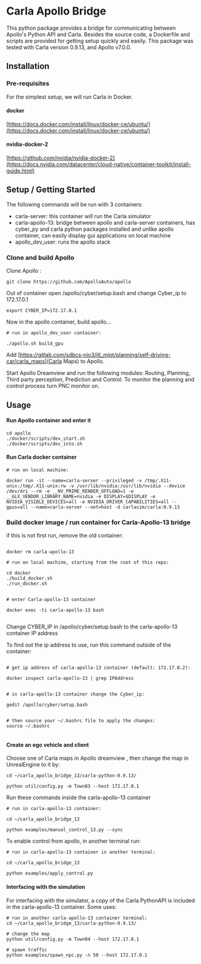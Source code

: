 # Carla Apollo Bridge

This python package provides a bridge for communicating between Apollo's Python API and Carla.  Besides the source code, a Dockerfile and scripts are provided for getting setup quickly and easily.  This package was tested with Carla version 0.9.13, and Apollo v7.0.0.


## Installation

### Pre-requisites

For the simplest setup, we will run Carla in Docker. 

#### docker

[https://docs.docker.com/install/linux/docker-ce/ubuntu/](https://docs.docker.com/install/linux/docker-ce/ubuntu/)

#### nvidia-docker-2

[https://github.com/nvidia/nvidia-docker-2](https://docs.nvidia.com/datacenter/cloud-native/container-toolkit/install-guide.html)

## Setup / Getting Started

The following commands will be run with 3 containers:

- carla-server: this container will run the Carla simulator
- carla-apollo-13: bridge between apollo and carla-server containers, has cyber_py and carla python packages installed and unlike apollo container, can easily display gui applications on local machine
- apollo_dev_user: runs the apollo stack


### Clone and build Apollo

Clone Apollo : 

```
git clone https://github.com/ApolloAuto/apollo

```

Out of container open /apollo/cyber/setup.bash and change Cyber_ip to 172.17.0.1

```
export CYBER_IP=172.17.0.1

```

Now in the apollo container, build apollo...
```
# run in apollo_dev_user container:

./apollo.sh build_gpu
```

Add [https://gitlab.com/sdbcs-nio3/itl_mipt/planning/self-driving-car/carla_maps](Carla Maps) to Apollo.

Start Apollo Dreamview and run the following modules: Routing, Planning, Third party perception, Prediction and Control.
To monitor the planning and control process turn PNC monitor on.

## Usage

#### Run Apollo container and enter it

```
cd apollo
./docker/scripts/dev_start.sh
./docker/scripts/dev_into.sh

```

#### Run Carla docker container 

```
# run on local machine:

docker run -it --name=carla-server --privileged -v /tmp/.X11-unix:/tmp/.X11-unix:rw -v /usr/lib/nvidia:/usr/lib/nvidia --device /dev/dri --rm -e __NV_PRIME_RENDER_OFFLOAD=1 -e __GLX_VENDOR_LIBRARY_NAME=nvidia -e DISPLAY=$DISPLAY -e NVIDIA_VISIBLE_DEVICES=all -e NVIDIA_DRIVER_CAPABILITIES=all --gpus=all --name=carla-server --net=host -d carlasim/carla:0.9.13
```


### Build docker image / run container for Carla-Apollo-13 bridge

if this is not first run, remove the old container:
```

docker rm carla-apollo-13

```

```
# run on local machine, starting from the root of this repo:

cd docker
./build_docker.sh
./run_docker.sh


# enter Carla-apollo-13 container

docker exec -ti carla-apollo-13 bash


```

Change CYBER_IP in /apollo/cyber/setup.bash to the carla-apollo-13 container IP address

To find out the ip address to use, run this command outside of the container:

```

# get ip address of carla-apollo-13 container (default: 172.17.0.2):

docker inspect carla-apollo-13 | grep IPAddress


# in carla-apollo-13 container change the Cyber_ip:

gedit /apollo/cyber/setup.bash


# then source your ~/.bashrc file to apply the changes:
source ~/.bashrc


```


#### Create an ego vehicle and client

Choose one of Carla maps in Apollo dreamview , then change the map in UnrealEngine to it by:

```
cd ~/carla_apollo_bridge_13/carla-python-0.9.13/

python util/config.py -m Town03 --host 172.17.0.1

```

Run these commands inside the carla-apollo-13 container

```
# run in carla-apollo-13 container:

cd ~/carla_apollo_bridge_13

python examples/manual_control_13.py --sync

```

To enable control from apollo, in another terminal run:

```
# run in carla-apollo-13 container in another terminal:

cd ~/carla_apollo_bridge_13

python examples/apply_control.py

```

#### Interfacing with the simulation

For interfacing with the simulator, a copy of the Carla PythonAPI is included in the carla-apollo-13 container.  Some uses:

```
# run in another carla-apollo-13 container terminal:
cd ~/carla_apollo_bridge_13/carla-python-0.9.13/

# change the map
python util/config.py -m Town04 --host 172.17.0.1

# spawn traffic
python examples/spawn_npc.py -n 50 --host 172.17.0.1

```

